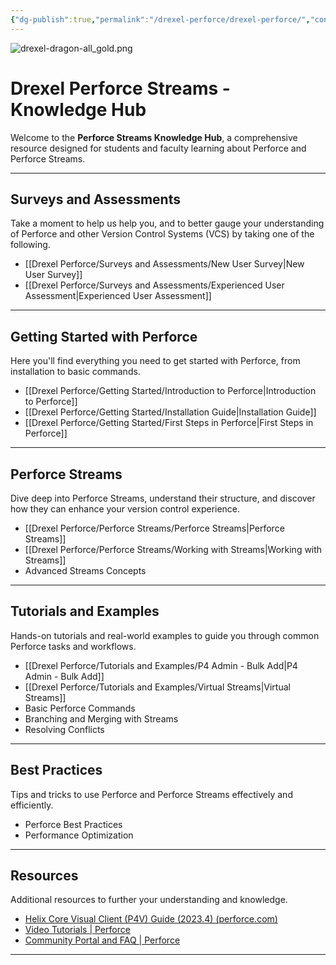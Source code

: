 ```yaml
---
{"dg-publish":true,"permalink":"/drexel-perforce/drexel-perforce/","contentClasses":"drexel","tags":["gardenEntry"]}
---
```


![drexel-dragon-all_gold.png](/img/user/Drexel%20Perforce/All%20Media/drexel-dragon-all_gold.png)
# Drexel Perforce Streams - Knowledge Hub

Welcome to the **Perforce Streams Knowledge Hub**, a comprehensive resource designed for students and faculty learning about Perforce and Perforce Streams. 

---
## Surveys and Assessments

Take a moment to help us help you, and to better gauge your understanding of Perforce and other Version Control Systems (VCS) by taking one of the following.

- [[Drexel Perforce/Surveys and Assessments/New User Survey\|New User Survey]]
- [[Drexel Perforce/Surveys and Assessments/Experienced User Assessment\|Experienced User Assessment]]

---
## Getting Started with Perforce

Here you'll find everything you need to get started with Perforce, from installation to basic commands.

- [[Drexel Perforce/Getting Started/Introduction to Perforce\|Introduction to Perforce]]
- [[Drexel Perforce/Getting Started/Installation Guide\|Installation Guide]]
- [[Drexel Perforce/Getting Started/First Steps in Perforce\|First Steps in Perforce]]

---

## Perforce Streams

Dive deep into Perforce Streams, understand their structure, and discover how they can enhance your version control experience.

- [[Drexel Perforce/Perforce Streams/Perforce Streams\|Perforce Streams]]
- [[Drexel Perforce/Perforce Streams/Working with Streams\|Working with Streams]]
- Advanced Streams Concepts

---

## Tutorials and Examples

Hands-on tutorials and real-world examples to guide you through common Perforce tasks and workflows.

- [[Drexel Perforce/Tutorials and Examples/P4 Admin - Bulk Add\|P4 Admin - Bulk Add]]
- [[Drexel Perforce/Tutorials and Examples/Virtual Streams\|Virtual Streams]]
- Basic Perforce Commands
- Branching and Merging with Streams
- Resolving Conflicts

---

## Best Practices

Tips and tricks to use Perforce and Perforce Streams effectively and efficiently.

- Perforce Best Practices
- Performance Optimization

---

## Resources

Additional resources to further your understanding and knowledge.

- [Helix Core Visual Client (P4V) Guide (2023.4) (perforce.com)](https://www.perforce.com/manuals/p4v/Content/P4V/about.whatsnew.html#What's_new_in_the_P4V_guide)
- [Video Tutorials | Perforce](https://www.perforce.com/support/video-tutorials?field_product_target_id=459&field_role_target_id=337)
- [Community Portal and FAQ | Perforce](https://www.perforce.com/support/community-portal-faq)

---
